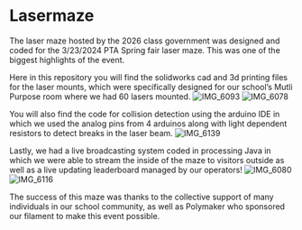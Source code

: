 # Lasermaze
The laser maze hosted by the 2026 class government was designed and coded for the 3/23/2024 PTA Spring fair laser maze. This was one of the biggest highlights of the event.

Here in this repository you will find the solidworks cad and 3d printing files for the laser mounts, which were specifically designed for our school’s Mutli Purpose room where we had 60 lasers mounted.
![IMG_6093](https://github.com/cookiezbitz/Lasermaze/assets/74459428/6f1293b3-31d5-49e6-9c3f-94d537381a3c)
![IMG_6078](https://github.com/cookiezbitz/Lasermaze/assets/74459428/a128cc07-b806-4c36-b76c-bb37bb1985ca)

You will also find the code for collision detection using the arduino IDE in which we used the analog pins from 4 arduinos along with light dependent resistors to detect breaks in the laser beam.
![IMG_6139](https://github.com/cookiezbitz/Lasermaze/assets/74459428/0d149dd8-ad8d-40ab-bcfd-39f5acad923c)

Lastly, we had a live broadcasting system coded in processing Java in which we were able to stream the inside of the maze to visitors outside as well as a live updating leaderboard managed by our operators!
![IMG_6080](https://github.com/cookiezbitz/Lasermaze/assets/74459428/f69e11c5-a2f4-4ad4-af52-854f77c8d0f2)
![IMG_6116](https://github.com/cookiezbitz/Lasermaze/assets/74459428/b0647d1b-86ee-4170-b2f1-471e6b51ccb9)


The success of this maze was thanks to the collective support of many individuals in our school community, as well as Polymaker who sponsored our filament to make this event possible.
